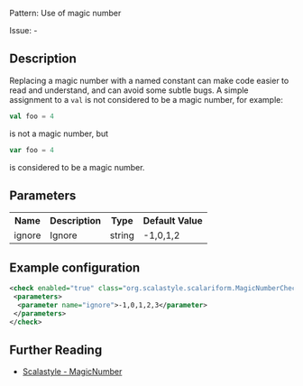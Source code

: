 Pattern: Use of magic number

Issue: -

## Description

Replacing a magic number with a named constant can make code easier to read and understand, and can avoid some subtle bugs. A simple assignment to a `val` is not considered to be a magic number, for example:

```scala
val foo = 4
```

is not a magic number, but

```scala
var foo = 4
```

is considered to be a magic number.

## Parameters
<table><tr><th>Name</th><th>Description</th><th>Type</th><th>Default Value</th></tr><tr><td>ignore</td>
        <td>Ignore</td>
        <td>string</td>
        <td>-1,0,1,2</td>
      </tr></table>

## Example configuration

```xml
<check enabled="true" class="org.scalastyle.scalariform.MagicNumberChecker" level="warning">
 <parameters>
  <parameter name="ignore">-1,0,1,2,3</parameter>
 </parameters>
</check>
```
<a name="org_scalastyle_scalariform_MethodArgumentNamesChecker" />

## Further Reading

* [Scalastyle - MagicNumber](http://www.scalastyle.org/rules-1.0.0.html#org_scalastyle_scalariform_MagicNumberChecker)